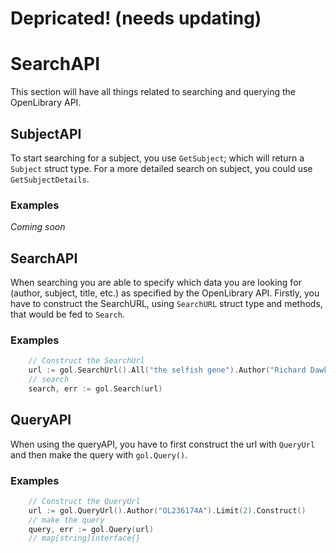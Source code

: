 # Depricated! (needs updating)
# SearchAPI
This section will have all things related to searching and querying the OpenLibrary API.

## SubjectAPI
To start searching for a subject, you use `GetSubject`; which will return a `Subject` struct type. For a more detailed search on subject, you could use `GetSubjectDetails`.
### Examples
*Coming soon*
## SearchAPI
When searching you are able to specify which data you are looking for (author, subject, title, etc.) as specified by the OpenLibrary API. Firstly, you have to construct the SearchURL, using `SearchURL` struct type and methods, that would be fed to `Search`.
### Examples
```go
    // Construct the SearchUrl
    url := gol.SearchUrl().All("the selfish gene").Author("Richard Dawkins").Construct()
    // search
    search, err := gol.Search(url)
```

## QueryAPI
When using the queryAPI, you have to first construct the url with `QueryUrl` and then make the query with `gol.Query()`.
### Examples
```go
    // Construct the QueryUrl
    url := gol.QueryUrl().Author("OL236174A").Limit(2).Construct()
    // make the query
    query, err := gol.Query(url)
    // map[string]interface{}
```